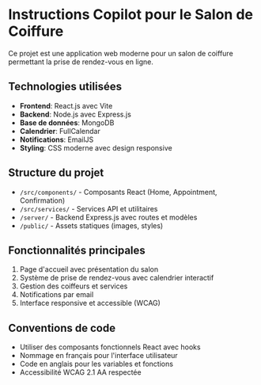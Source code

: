 # Instructions Copilot pour le Salon de Coiffure

<!-- Use this file to provide workspace-specific custom instructions to Copilot. For more details, visit https://code.visualstudio.com/docs/copilot/copilot-customization#_use-a-githubcopilotinstructionsmd-file -->

Ce projet est une application web moderne pour un salon de coiffure permettant la prise de rendez-vous en ligne.

## Technologies utilisées
- **Frontend**: React.js avec Vite
- **Backend**: Node.js avec Express.js
- **Base de données**: MongoDB
- **Calendrier**: FullCalendar
- **Notifications**: EmailJS
- **Styling**: CSS moderne avec design responsive

## Structure du projet
- `/src/components/` - Composants React (Home, Appointment, Confirmation)
- `/src/services/` - Services API et utilitaires
- `/server/` - Backend Express.js avec routes et modèles
- `/public/` - Assets statiques (images, styles)

## Fonctionnalités principales
1. Page d'accueil avec présentation du salon
2. Système de prise de rendez-vous avec calendrier interactif
3. Gestion des coiffeurs et services
4. Notifications par email
5. Interface responsive et accessible (WCAG)

## Conventions de code
- Utiliser des composants fonctionnels React avec hooks
- Nommage en français pour l'interface utilisateur
- Code en anglais pour les variables et fonctions
- Accessibilité WCAG 2.1 AA respectée
